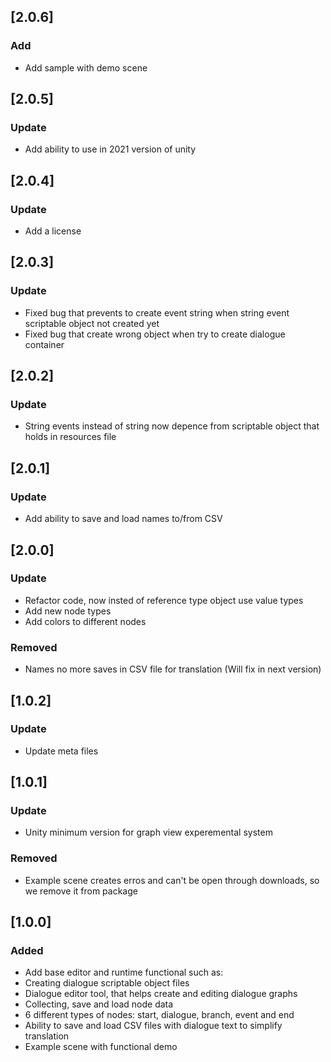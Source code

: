 ## [2.0.6]

### Add

- Add sample with demo scene

## [2.0.5]

### Update

- Add ability to use in 2021 version of unity

## [2.0.4]

### Update

- Add a license

## [2.0.3]

### Update

- Fixed bug that prevents to create event string when string event scriptable object not created yet
- Fixed bug that create wrong object when try to create dialogue container

## [2.0.2]

### Update

- String events instead of string now depence from scriptable object that holds in resources file

## [2.0.1]

### Update

- Add ability to save and load names to/from CSV

## [2.0.0]

### Update

- Refactor code, now insted of reference type object use value types
- Add new node types
- Add colors to different nodes

### Removed

- Names no more saves in CSV file for translation (Will fix in next version) 

## [1.0.2]

### Update

- Update meta files

## [1.0.1]

### Update

- Unity minimum version for graph view experemental system

### Removed

- Example scene creates erros and can't be open through downloads, so we remove it from package

## [1.0.0]

### Added

- Add base editor and runtime functional such as:
- Creating dialogue scriptable object files
- Dialogue editor tool, that helps create and editing dialogue graphs
- Collecting, save and load node data
- 6 different types of nodes: start, dialogue, branch, event and end
- Ability to save and load CSV files with dialogue text to simplify translation
- Example scene with functional demo

